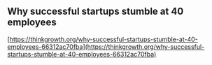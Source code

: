 ## Why successful startups stumble at 40 employees
  
  [https://thinkgrowth.org/why-successful-startups-stumble-at-40-employees-66312ac70fba](https://thinkgrowth.org/why-successful-startups-stumble-at-40-employees-66312ac70fba)